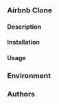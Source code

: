 ### Airbnb Clone

#### Description


#### Installation


#### Usage


### Environment


### Authors



